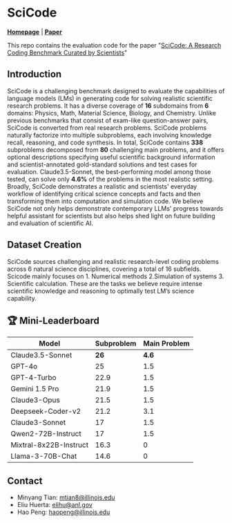 # SciCode 

[**Homepage**](https://scicode-bench.github.io/) | [**Paper**](https://github.com/scicode-bench/scicode-bench.github.io/blob/main/SciCode.pdf)


This repo contains the evaluation code for the paper "[SciCode: A Research Coding Benchmark Curated by Scientists](https://github.com/scicode-bench/scicode-bench.github.io/blob/main/SciCode.pdf)"

## Introduction
SciCode is a challenging benchmark designed to evaluate the capabilities of language models (LMs) in generating code for solving realistic scientific research problems. It has a diverse coverage of **16** subdomains from **6** domains: Physics, Math, Material Science, Biology, and Chemistry. Unlike previous benchmarks that consist of exam-like question-answer pairs, SciCode is converted from real research problems. SciCode problems naturally factorize into multiple subproblems, each involving knowledge recall, reasoning, and code synthesis. In total, SciCode contains **338** subproblems decomposed from **80** challenging main problems, and it offers optional descriptions specifying useful scientific background information and scientist-annotated gold-standard solutions and test cases for evaluation. Claude3.5-Sonnet, the best-performing model among those tested, can solve only **4.6%** of the problems in the most realistic setting. Broadly, SciCode demonstrates a realistic and scientists' everyday workflow of identifying critical science concepts and facts and then transforming them into computation and simulation code. We believe SciCode not only helps demonstrate contemporary LLMs' progress towards helpful assistant for scientists but also helps shed light on future building and evaluation of scientific AI.



## Dataset Creation
SciCode sources challenging and realistic research-level coding problems across 6 natural science disciplines, covering a total of 16 subfields. Scicode mainly focuses on 1. Numerical methods 2.Simulation of systems 3. Scientific calculation. These are the tasks we believe require intense scientific knowledge and reasoning to optimally test LM’s science capability.

## 🏆 Mini-Leaderboard
| Model                     | Subproblem | Main Problem |
|---------------------------|------------|--------------|
| Claude3.5-Sonnet          | **26**         | **4.6**          |
| GPT-4o                    | 25         | 1.5          |
| GPT-4-Turbo               | 22.9       | 1.5          |
| Gemini 1.5 Pro            | 21.9       | 1.5          |
| Claude3-Opus              | 21.5       | 1.5          |
| Deepseek-Coder-v2         | 21.2       | 3.1          |
| Claude3-Sonnet            | 17         | 1.5          |
| Qwen2-72B-Instruct        | 17         | 1.5          |
| Mixtral-8x22B-Instruct    | 16.3       | 0            |
| Llama-3-70B-Chat          | 14.6       | 0            |




## Contact
- Minyang Tian: mtian8@illinois.edu
- Eliu Huerta: elihu@anl.gov
- Hao Peng: haopeng@illinois.edu
